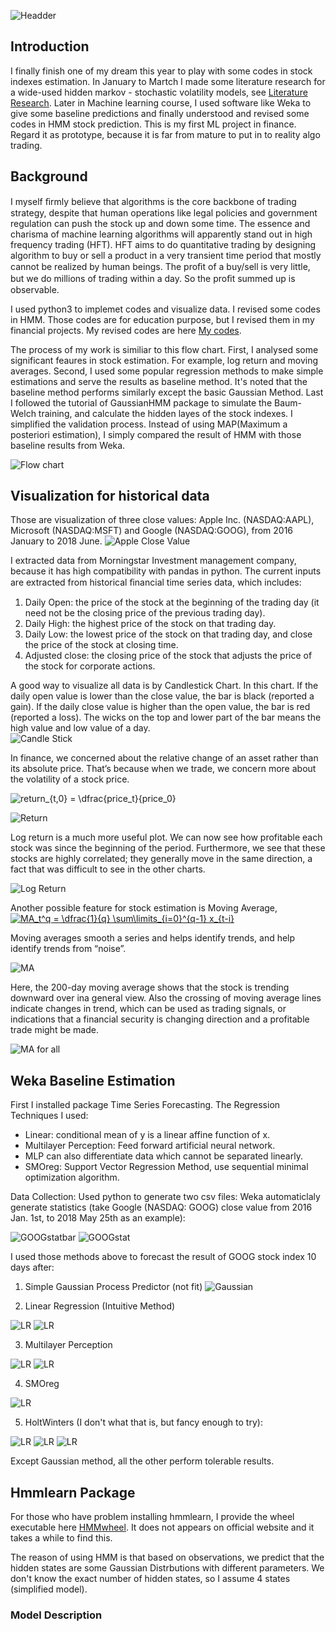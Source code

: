 ![Headder](https://www.digitaledge.org/wp-content/uploads/2018/02/How-Can-You-Master-Algorithmic-Trading.jpeg)
## Introduction
I finally finish one of my dream this year to play with some codes in stock indexes estimation. In January to Martch I made some literature research for a wide-used hidden markov - stochastic volatility models, see [Literature Research](https://github.com/XinyiLeo/Samples/blob/master/Xinyi%20Wu_433%20final%20report.pdf). Later in Machine learning course, I used software like Weka to give some baseline predictions and finally understood and revised some codes in HMM stock prediction. This is my first ML project in finance. Regard it as prototype, because it is far from mature to put in to reality algo trading. 

## Background
I myself ﬁrmly believe that algorithms is the core backbone of trading strategy, despite that human operations like legal policies and government regulation can push the stock up and down some time. The essence and charisma of machine learning algorithms will apparently stand out in high frequency trading (HFT). HFT aims to do quantitative trading by designing algorithm to buy or sell a product in a very transient time period that mostly cannot be realized by human beings. The proﬁt of a buy/sell is very little, but we do millions of trading within a day. So the proﬁt summed up is observable.

I used python3 to implemet codes and visualize data. I revised some codes in HMM. Those codes are for education purpose, but I revised them in my financial projects. My revised codes are here [My codes](https://github.com/XinyiLeo/StockHMM). 

The process of my work is similiar to this flow chart. First, I analysed some significant feaures in stock estimation. For example, log return and moving averages. Second, I used some popular regression methods to make simple estimations and serve the results as baseline method. It's noted that the baseline method performs similarly except the basic Gaussian Method. Last I followed the tutorial of GaussianHMM package to simulate the Baum-Welch training, and calculate the hidden layes of the stock indexes. I simplified the validation process. Instead of using MAP(Maximum a posteriori estimation), I simply compared the result of HMM with those baseline results from Weka. 

![Flow chart](graphs/graph12.png)

## Visualization for historical data
Those are visualization of three close values: Apple Inc. (NASDAQ:AAPL), Microsoft (NASDAQ:MSFT) and Google (NASDAQ:GOOG), from 2016 January to 2018 June. 
![Apple Close Value](graphs/graph4.png)

I extracted data from Morningstar Investment management company, because it has high compatibility with pandas in python. The current inputs are extracted from historical ﬁnancial time series data, which includes: 
1. Daily Open: the price of the stock at the beginning of the trading day (it need not be the closing price of the previous trading day).
2. Daily High: the highest price of the stock on that trading day.
3. Daily Low: the lowest price of the stock on that trading day, and close the price of the stock at closing time.
4. Adjusted close: the closing price of the stock that adjusts the price of the stock for corporate actions.

A good way to visualize all data is by Candlestick Chart. In this chart. If the daily open value is lower than the close value, the bar is black (reported a gain). If the daily close value is higher than the open value, the bar is red (reported a loss). The wicks on the top and lower part of the bar means the high value and low value of a day.  
![Candle Stick](graphs/graph3.png) 
 
In finance, we concerned about the relative change of an asset rather than its absolute price. That’s because when we trade, we concern more about the volatility of a stock price.

<img src="https://latex.codecogs.com/gif.latex?return_{t,0}&space;=&space;\dfrac{price_t}{price_0}" title="return_{t,0} = \dfrac{price_t}{price_0}" />

![Return](/graphs/graph5.png)

Log return is a much more useful plot. We can now see how profitable each stock was since the beginning of the period. Furthermore, we see that these stocks are highly correlated; they generally move in the same direction, a fact that was difficult to see in the other charts. 

![Log Return](graphs/graph6.png)

Another possible feature for stock estimation is Moving Average,  
<a href="https://www.codecogs.com/eqnedit.php?latex=MA_t^q&space;=&space;\dfrac{1}{q}&space;\sum\limits_{i=0}^{q-1}&space;x_{t-i}" target="_blank"><img src="https://latex.codecogs.com/gif.latex?MA_t^q&space;=&space;\dfrac{1}{q}&space;\sum\limits_{i=0}^{q-1}&space;x_{t-i}" title="MA_t^q = \dfrac{1}{q} \sum\limits_{i=0}^{q-1} x_{t-i}" /></a>

Moving averages smooth a series and helps identify trends, and help identify trends from “noise”. 

![MA](graphs/graph7.png)

Here, the 200-day moving average shows that the stock is trending downward over ina general view. 
Also the crossing of moving average lines indicate changes in trend, which can be used as trading signals, or indications that a financial security is changing direction and a profitable trade might be made.

![MA for all](graphs/graph8.png)


## Weka Baseline Estimation 
First I installed package Time Series Forecasting. The Regression Techniques I used:
* Linear: conditional mean of y is a linear affine function of x.
* Multilayer Perception: Feed forward artificial neural network.
* MLP can also differentiate data which cannot be separated linearly.
* SMOreg: Support Vector Regression Method, use sequential minimal optimization algorithm.

Data Collection: Used python to generate two csv files: 
Weka automaticlaly generate statistics (take Google (NASDAQ: GOOG) close value from 2016 Jan. 1st, to 2018 May 25th as an example):

![GOOGstatbar](graphs/graph18.png)
![GOOGstat](graphs/graph19.png)

I used those methods above to forecast the result of GOOG stock index 10 days after: 
1. Simple Gaussian Process Predictor (not fit)
![Gaussian](graphs/graph31.png)

2. Linear Regression (Intuitive Method)

![LR](graphs/graph32.png)
![LR](graphs/graph33.png)


3. Multilayer Perception

![LR](graphs/graph34.png)
![LR](graphs/graph35.png)

4. SMOreg

![LR](graphs/graph36.png)

5. HoltWinters (I don't what that is, but fancy enough to try):

![LR](graphs/graph37.png)
![LR](graphs/graph38.png)
![LR](graphs/graph39.png)

Except Gaussian method, all the other perform tolerable results.

## Hmmlearn Package
For those who have problem installing hmmlearn, I provide the wheel executable here  [HMMwheel](https://www.lfd.uci.edu/~gohlke/pythonlibs/). It does not appears on official website and it takes a while to find this.

The reason of using HMM is that based on observations, we predict that the hidden states are some Gaussian Distrbutions with different parameters. We don't know the exact number of hidden states, so I assume 4 states (simplified model).

### Model Description

<head>
<script type="text/javascript" src="http://latex.codecogs.com/latexit.js"></script>
</head>

 

 






